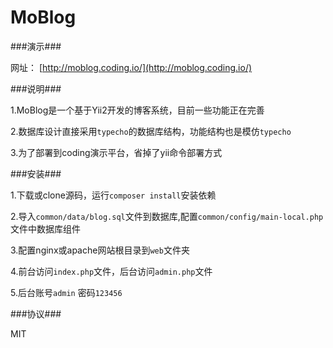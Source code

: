 MoBlog
===================================

###演示###

网址： [http://moblog.coding.io/](http://moblog.coding.io/)

###说明###

1.MoBlog是一个基于Yii2开发的博客系统，目前一些功能正在完善

2.数据库设计直接采用`typecho`的数据库结构，功能结构也是模仿`typecho`

3.为了部署到coding演示平台，省掉了yii命令部署方式

###安装###

1.下载或clone源码，运行`composer install`安装依赖

2.导入`common/data/blog.sql`文件到数据库,配置`common/config/main-local.php`文件中数据库组件

3.配置nginx或apache网站根目录到`web`文件夹

4.前台访问`index.php`文件，后台访问`admin.php`文件

5.后台账号`admin` 密码`123456`

###协议###

MIT



